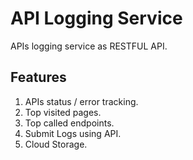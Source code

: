 # API Logging Service

APIs logging service as RESTFUL API.

## Features

1. APIs status / error tracking.
2. Top visited pages.
3. Top called endpoints.
4. Submit Logs using API.
5. Cloud Storage.

